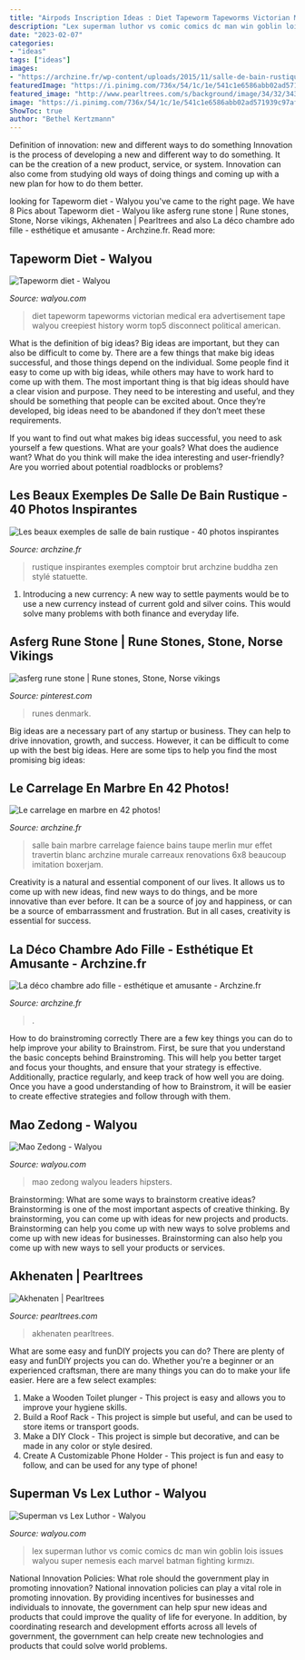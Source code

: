 ```yaml
---
title: "Airpods Inscription Ideas : Diet Tapeworm Tapeworms Victorian Medical Era Advertisement Tape Walyou Creepiest History Worm Top5 Disconnect Political American"
description: "Lex superman luthor vs comic comics dc man win goblin lois issues walyou super nemesis each marvel batman fighting kırmızı"
date: "2023-02-07"
categories:
- "ideas"
tags: ["ideas"]
images:
- "https://archzine.fr/wp-content/uploads/2015/11/salle-de-bain-rustique-style-chalet-moderne-comptoir-en-bois-brut.jpg"
featuredImage: "https://i.pinimg.com/736x/54/1c/1e/541c1e6586abb02ad571939c97af0305--national-museum-the-national.jpg"
featured_image: "http://www.pearltrees.com/s/background/image/34/32/3432991f4e66af3b354d1f39e0f456c4.jpg"
image: "https://i.pinimg.com/736x/54/1c/1e/541c1e6586abb02ad571939c97af0305--national-museum-the-national.jpg"
ShowToc: true
author: "Bethel Kertzmann"
---
```



Definition of innovation: new and different ways to do something
Innovation is the process of developing a new and different way to do something. It can be the creation of a new product, service, or system. Innovation can also come from studying old ways of doing things and coming up with a new plan for how to do them better.

	

		
looking for Tapeworm diet - Walyou you've came to the right page. We have 8 Pics about Tapeworm diet - Walyou like asferg rune stone | Rune stones, Stone, Norse vikings, Akhenaten | Pearltrees and also La déco chambre ado fille - esthétique et amusante - Archzine.fr. Read more:
		
    
## Tapeworm Diet - Walyou

<img loading=lazy src="https://walyou.com/wp-content/uploads/2013/12/Tapeworm-diet-e1388336626475.jpg" onerror="this.onerror=null;this.src='https://tse3.mm.bing.net/th?id=OIP.wetEFZVOXWtBzEOQuqaq8gHaDt&amp;pid=15.1';" alt="Tapeworm diet - Walyou">

_Source: walyou.com_

>diet tapeworm tapeworms victorian medical era advertisement tape walyou creepiest history worm top5 disconnect political american. 

	

What is the definition of big ideas?
Big ideas are important, but they can also be difficult to come by. There are a few things that make big ideas successful, and those things depend on the individual. Some people find it easy to come up with big ideas, while others may have to work hard to come up with them.
The most important thing is that big ideas should have a clear vision and purpose. They need to be interesting and useful, and they should be something that people can be excited about. Once they’re developed, big ideas need to be abandoned if they don’t meet these requirements.

If you want to find out what makes big ideas successful, you need to ask yourself a few questions. What are your goals? What does the audience want? What do you think will make the idea interesting and user-friendly? Are you worried about potential roadblocks or problems?

    
## Les Beaux Exemples De Salle De Bain Rustique - 40 Photos Inspirantes

<img loading=lazy src="https://archzine.fr/wp-content/uploads/2015/11/salle-de-bain-rustique-style-chalet-moderne-comptoir-en-bois-brut.jpg" onerror="this.onerror=null;this.src='https://tse2.mm.bing.net/th?id=OIP.G3pezgt6MoW_wwsbyaMFpwHaLI&amp;pid=15.1';" alt="Les beaux exemples de salle de bain rustique - 40 photos inspirantes">

_Source: archzine.fr_

>rustique inspirantes exemples comptoir brut archzine buddha zen stylé statuette. 

	

1. Introducing a new currency: A new way to settle payments would be to use a new currency instead of current gold and silver coins. This would solve many problems with both finance and everyday life.

    
## Asferg Rune Stone | Rune Stones, Stone, Norse Vikings

<img loading=lazy src="https://i.pinimg.com/736x/54/1c/1e/541c1e6586abb02ad571939c97af0305--national-museum-the-national.jpg" onerror="this.onerror=null;this.src='https://tse4.mm.bing.net/th?id=OIP.xmjHiSmcK-sOrLMF3PVDDgHaJ3&amp;pid=15.1';" alt="asferg rune stone | Rune stones, Stone, Norse vikings">

_Source: pinterest.com_

>runes denmark. 

	

Big ideas are a necessary part of any startup or business. They can help to drive innovation, growth, and success. However, it can be difficult to come up with the best big ideas. Here are some tips to help you find the most promising big ideas: 

    
## Le Carrelage En Marbre En 42 Photos!

<img loading=lazy src="https://archzine.fr/wp-content/uploads/2016/01/salle-de-bain-beige-marbre-de-carrare-prix-pour-la-salle-de-bain-taupe.jpg" onerror="this.onerror=null;this.src='https://tse3.mm.bing.net/th?id=OIP.wC4KY1Wb6pF43pgC7-6ZAAHaLH&amp;pid=15.1';" alt="Le carrelage en marbre en 42 photos!">

_Source: archzine.fr_

>salle bain marbre carrelage faience bains taupe merlin mur effet travertin blanc archzine murale carreaux renovations 6x8 beaucoup imitation boxerjam. 

	

Creativity is a natural and essential component of our lives. It allows us to come up with new ideas, find new ways to do things, and be more innovative than ever before. It can be a source of joy and happiness, or can be a source of embarrassment and frustration. But in all cases, creativity is essential for success.

    
## La Déco Chambre Ado Fille - Esthétique Et Amusante - Archzine.fr

<img loading=lazy src="https://archzine.fr/wp-content/uploads/2014/09/deco-chambre-ado-fille-bureau-et-rangement.jpg" onerror="this.onerror=null;this.src='https://tse3.mm.bing.net/th?id=OIP.7nCgEaRNthdzlIbLrLePcgHaLI&amp;pid=15.1';" alt="La déco chambre ado fille - esthétique et amusante - Archzine.fr">

_Source: archzine.fr_

>. 

	

How to do brainstroming correctly
There are a few key things you can do to help improve your ability to Brainstrom. First, be sure that you understand the basic concepts behind Brainstroming. This will help you better target and focus your thoughts, and ensure that your strategy is effective. Additionally, practice regularly, and keep track of how well you are doing. Once you have a good understanding of how to Brainstrom, it will be easier to create effective strategies and follow through with them.

    
## Mao Zedong - Walyou

<img loading=lazy src="https://walyou.com/wp-content/uploads/2014/12/Mao-Zedong.jpg" onerror="this.onerror=null;this.src='https://tse2.mm.bing.net/th?id=OIP.gkqFk0cejLiJiv-zrme94wAAAA&amp;pid=15.1';" alt="Mao Zedong - Walyou">

_Source: walyou.com_

>mao zedong walyou leaders hipsters. 

	

Brainstorming: What are some ways to brainstorm creative ideas?
Brainstorming is one of the most important aspects of creative thinking. By brainstorming, you can come up with ideas for new projects and products. Brainstorming can help you come up with new ways to solve problems and come up with new ideas for businesses. Brainstorming can also help you come up with new ways to sell your products or services.

    
## Akhenaten | Pearltrees

<img loading=lazy src="http://www.pearltrees.com/s/background/image/34/32/3432991f4e66af3b354d1f39e0f456c4.jpg" onerror="this.onerror=null;this.src='https://tse2.mm.bing.net/th?id=OIP.JkI5KEmXINDT61czx2dNhAHaEw&amp;pid=15.1';" alt="Akhenaten | Pearltrees">

_Source: pearltrees.com_

>akhenaten pearltrees. 

	

What are some easy and funDIY projects you can do?
There are plenty of easy and funDIY projects you can do. Whether you're a beginner or an experienced craftsman, there are many things you can do to make your life easier. Here are a few select examples: 
1. Make a Wooden Toilet plunger - This project is easy and allows you to improve your hygiene skills. 
2. Build a Roof Rack - This project is simple but useful, and can be used to store items or transport goods. 
3. Make a DIY Clock - This project is simple but decorative, and can be made in any color or style desired. 
4. Create A Customizable Phone Holder - This project is fun and easy to follow, and can be used for any type of phone!

    
## Superman Vs Lex Luthor - Walyou

<img loading=lazy src="https://walyou.com/wp-content/uploads/2011/11/Superman-vs-Lex-Luthor.jpg" onerror="this.onerror=null;this.src='https://tse4.mm.bing.net/th?id=OIP.2BxRLCduyVBjhdAQwQ2KjwHaLd&amp;pid=15.1';" alt="Superman vs Lex Luthor - Walyou">

_Source: walyou.com_

>lex superman luthor vs comic comics dc man win goblin lois issues walyou super nemesis each marvel batman fighting kırmızı. 

	

National Innovation Policies: What role should the government play in promoting innovation?
National innovation policies can play a vital role in promoting innovation. By providing incentives for businesses and individuals to innovate, the government can help spur new ideas and products that could improve the quality of life for everyone. In addition, by coordinating research and development efforts across all levels of government, the government can help create new technologies and products that could solve world problems.


